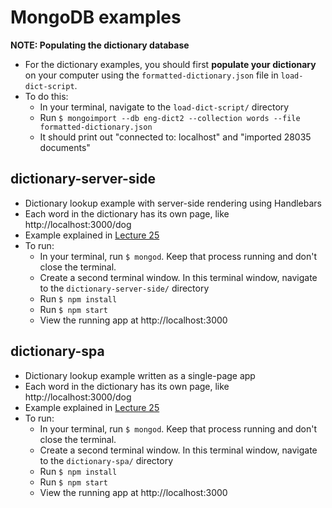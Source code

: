 # MongoDB examples

**NOTE: Populating the dictionary database**
- For the dictionary examples, you should first **populate your dictionary** on your computer using the `formatted-dictionary.json` file in `load-dict-script`.
- To do this:
  - In your terminal, navigate to the `load-dict-script/` directory
  - Run `$ mongoimport --db eng-dict2 --collection words --file formatted-dictionary.json`
  - It should print out "connected to: localhost" and "imported 28035 documents"

## dictionary-server-side
- Dictionary lookup example with server-side rendering using Handlebars
- Each word in the dictionary has its own page, like http://localhost:3000/dog
- Example explained in [Lecture 25](https://fullstackccu.github.io/lectures/25/lecture25.odp)
- To run:
  - In your terminal, run `$ mongod`. Keep that process running and don't close the terminal.
  - Create a second terminal window. In this terminal window, navigate to the `dictionary-server-side/` directory
  - Run `$ npm install`
  - Run `$ npm start`
  - View the running app at http://localhost:3000

## dictionary-spa
- Dictionary lookup example written as a single-page app
- Each word in the dictionary has its own page, like http://localhost:3000/dog
- Example explained in [Lecture 25](https://fullstackccu.github.io/lectures/25/lecture25.odp)
- To run:
  - In your terminal, run `$ mongod`. Keep that process running and don't close the terminal.
  - Create a second terminal window. In this terminal window, navigate to the `dictionary-spa/` directory
  - Run `$ npm install`
  - Run `$ npm start`
  - View the running app at http://localhost:3000
